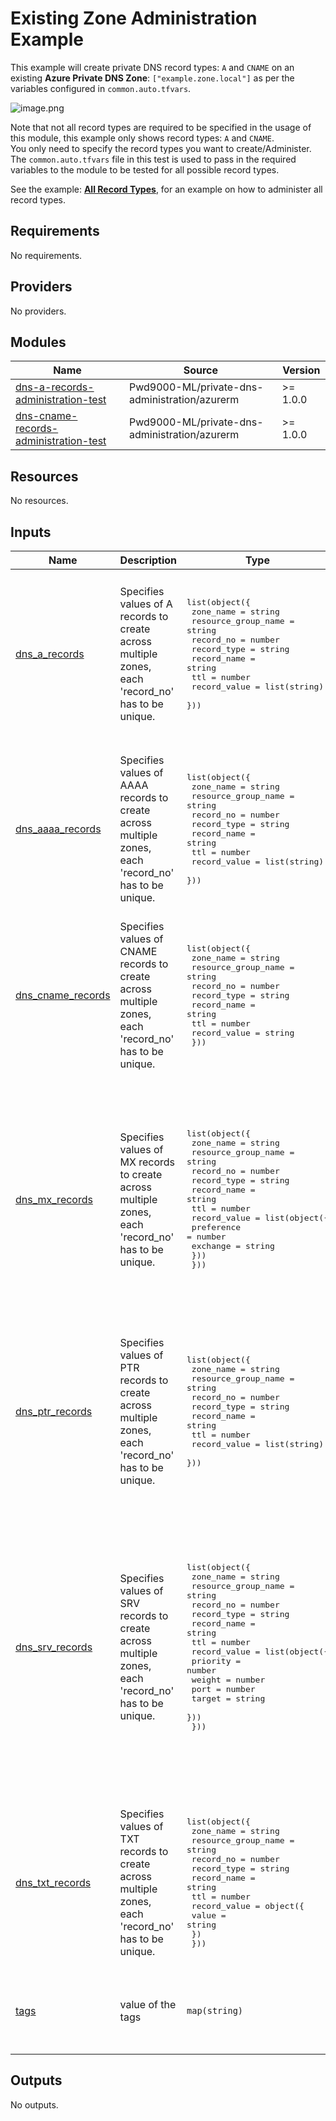 # Existing Zone Administration Example

This example will create private DNS record types: `A` and `CNAME` on an existing **Azure Private DNS Zone**: `["example.zone.local"]` as per the variables configured in `common.auto.tfvars`.  

![image.png](https://raw.githubusercontent.com/Pwd9000-ML/terraform-azurerm-private-dns-administration/master/assets/example2.png)

Note that not all record types are required to be specified in the usage of this module, this example only shows record types: `A` and `CNAME`.  
You only need to specify the record types you want to create/Administer.  
The `common.auto.tfvars` file in this test is used to pass in the required variables to the module to be tested for all possible record types.  

See the example: **[All Record Types](https://github.com/Pwd9000-ML/terraform-azurerm-private-dns-administration/tree/master/examples/all_record_types)**, for an example on how to administer all record types.  

<!-- BEGIN_TF_DOCS -->
## Requirements

No requirements.

## Providers

No providers.

## Modules

| Name | Source | Version |
|------|--------|---------|
| <a name="module_dns-a-records-administration-test"></a> [dns-a-records-administration-test](#module\_dns-a-records-administration-test) | Pwd9000-ML/private-dns-administration/azurerm | >= 1.0.0 |
| <a name="module_dns-cname-records-administration-test"></a> [dns-cname-records-administration-test](#module\_dns-cname-records-administration-test) | Pwd9000-ML/private-dns-administration/azurerm | >= 1.0.0 |

## Resources

No resources.

## Inputs

| Name | Description | Type | Default | Required |
|------|-------------|------|---------|:--------:|
| <a name="input_dns_a_records"></a> [dns\_a\_records](#input\_dns\_a\_records) | Specifies values of A records to create across multiple zones, each 'record\_no' has to be unique. | <pre>list(object({<br>    zone_name           = string<br>    resource_group_name = string<br>    record_no           = number<br>    record_type         = string<br>    record_name         = string<br>    ttl                 = number<br>    record_value        = list(string)<br>  }))</pre> | <pre>[<br>  {<br>    "record_name": "testA1",<br>    "record_no": 1,<br>    "record_type": "A",<br>    "record_value": [<br>      "10.0.1.10"<br>    ],<br>    "resource_group_name": "rg-where-zone-is-located",<br>    "ttl": 300,<br>    "zone_name": "myorg.zone.local"<br>  }<br>]</pre> | no |
| <a name="input_dns_aaaa_records"></a> [dns\_aaaa\_records](#input\_dns\_aaaa\_records) | Specifies values of AAAA records to create across multiple zones, each 'record\_no' has to be unique. | <pre>list(object({<br>    zone_name           = string<br>    resource_group_name = string<br>    record_no           = number<br>    record_type         = string<br>    record_name         = string<br>    ttl                 = number<br>    record_value        = list(string)<br>  }))</pre> | <pre>[<br>  {<br>    "record_name": "testAAAA1",<br>    "record_no": 1,<br>    "record_type": "AAAA",<br>    "record_value": [<br>      "fd5d:70bc:930e:d008:0000:0000:0000:7334"<br>    ],<br>    "resource_group_name": "rg-where-zone-is-located",<br>    "ttl": 300,<br>    "zone_name": "myorg.zone.local"<br>  }<br>]</pre> | no |
| <a name="input_dns_cname_records"></a> [dns\_cname\_records](#input\_dns\_cname\_records) | Specifies values of CNAME records to create across multiple zones, each 'record\_no' has to be unique. | <pre>list(object({<br>    zone_name           = string<br>    resource_group_name = string<br>    record_no           = number<br>    record_type         = string<br>    record_name         = string<br>    ttl                 = number<br>    record_value        = string<br>  }))</pre> | <pre>[<br>  {<br>    "record_name": "msservice1",<br>    "record_no": 1,<br>    "record_type": "CNAME",<br>    "record_value": "contoso.com",<br>    "resource_group_name": "rg-where-zone-is-located",<br>    "ttl": 300,<br>    "zone_name": "myorg.zone.local"<br>  }<br>]</pre> | no |
| <a name="input_dns_mx_records"></a> [dns\_mx\_records](#input\_dns\_mx\_records) | Specifies values of MX records to create across multiple zones, each 'record\_no' has to be unique. | <pre>list(object({<br>    zone_name           = string<br>    resource_group_name = string<br>    record_no           = number<br>    record_type         = string<br>    record_name         = string<br>    ttl                 = number<br>    record_value = list(object({<br>      preference = number<br>      exchange   = string<br>    }))<br>  }))</pre> | <pre>[<br>  {<br>    "record_name": "exchange1",<br>    "record_no": 1,<br>    "record_type": "MX",<br>    "record_value": [<br>      {<br>        "exchange": "mx1.contoso.com",<br>        "preference": 10<br>      },<br>      {<br>        "exchange": "backupmx.contoso.com",<br>        "preference": 20<br>      }<br>    ],<br>    "resource_group_name": "rg-where-zone-is-located",<br>    "ttl": 300,<br>    "zone_name": "myorg.zone.local"<br>  }<br>]</pre> | no |
| <a name="input_dns_ptr_records"></a> [dns\_ptr\_records](#input\_dns\_ptr\_records) | Specifies values of PTR records to create across multiple zones, each 'record\_no' has to be unique. | <pre>list(object({<br>    zone_name           = string<br>    resource_group_name = string<br>    record_no           = number<br>    record_type         = string<br>    record_name         = string<br>    ttl                 = number<br>    record_value        = list(string)<br>  }))</pre> | <pre>[<br>  {<br>    "record_name": "15",<br>    "record_no": 1,<br>    "record_type": "PTR",<br>    "record_value": [<br>      "test.example.com"<br>    ],<br>    "resource_group_name": "rg-where-zone-is-located",<br>    "ttl": 300,<br>    "zone_name": "myorg.zone.local"<br>  }<br>]</pre> | no |
| <a name="input_dns_srv_records"></a> [dns\_srv\_records](#input\_dns\_srv\_records) | Specifies values of SRV records to create across multiple zones, each 'record\_no' has to be unique. | <pre>list(object({<br>    zone_name           = string<br>    resource_group_name = string<br>    record_no           = number<br>    record_type         = string<br>    record_name         = string<br>    ttl                 = number<br>    record_value = list(object({<br>      priority = number<br>      weight   = number<br>      port     = number<br>      target   = string<br>    }))<br>  }))</pre> | <pre>[<br>  {<br>    "record_name": "testSRV",<br>    "record_no": 1,<br>    "record_type": "SRV",<br>    "record_value": [<br>      {<br>        "port": 8080,<br>        "priority": 1,<br>        "target": "target1.contoso.com",<br>        "weight": 5<br>      },<br>      {<br>        "port": 8080,<br>        "priority": 10,<br>        "target": "target2.contoso.com",<br>        "weight": 10<br>      }<br>    ],<br>    "resource_group_name": "rg-where-zone-is-located",<br>    "ttl": 300,<br>    "zone_name": "myorg.zone.local"<br>  }<br>]</pre> | no |
| <a name="input_dns_txt_records"></a> [dns\_txt\_records](#input\_dns\_txt\_records) | Specifies values of TXT records to create across multiple zones, each 'record\_no' has to be unique. | <pre>list(object({<br>    zone_name           = string<br>    resource_group_name = string<br>    record_no           = number<br>    record_type         = string<br>    record_name         = string<br>    ttl                 = number<br>    record_value = object({<br>      value = string<br>    })<br>  }))</pre> | <pre>[<br>  {<br>    "record_name": "testTXT1",<br>    "record_no": 1,<br>    "record_type": "TXT",<br>    "record_value": {<br>      "value": "v=spf1 mx ~all"<br>    },<br>    "resource_group_name": "rg-where-zone-is-located",<br>    "ttl": 300,<br>    "zone_name": "myorg.zone.local"<br>  }<br>]</pre> | no |
| <a name="input_tags"></a> [tags](#input\_tags) | value of the tags | `map(string)` | <pre>{<br>  "Author": "Marcel Lupo",<br>  "Description": "Automated test for DNS administration module.",<br>  "GitHub": "https://registry.terraform.io/modules/Pwd9000-ML/private-dns-administration/azurerm/latest",<br>  "Terraform": "True"<br>}</pre> | no |

## Outputs

No outputs.
<!-- END_TF_DOCS -->